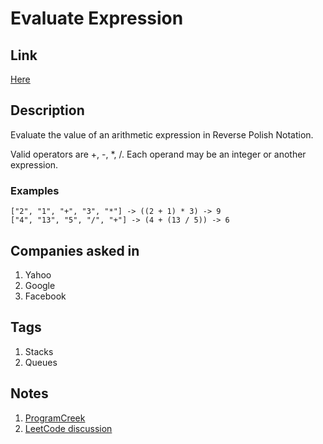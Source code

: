 # Evaluate Expression

## Link

[Here](https://www.interviewbit.com/problems/evaluate-expression/)

## Description

Evaluate the value of an arithmetic expression in Reverse Polish Notation.

Valid operators are +, -, *, /. Each operand may be an integer or another expression.

### Examples

```text
["2", "1", "+", "3", "*"] -> ((2 + 1) * 3) -> 9
["4", "13", "5", "/", "+"] -> (4 + (13 / 5)) -> 6
```

## Companies asked in

1. Yahoo
1. Google
1. Facebook

## Tags

1. Stacks
1. Queues

## Notes

1. [ProgramCreek](https://www.programcreek.com/2012/12/leetcode-evaluate-reverse-polish-notation/)
1. [LeetCode discussion](https://leetcode.com/problems/evaluate-reverse-polish-notation/discuss/47430)